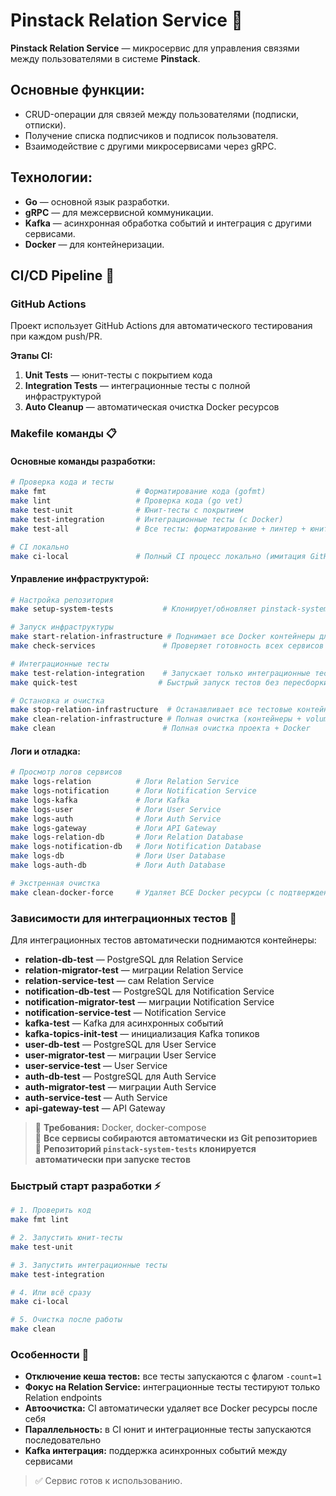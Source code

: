 # Pinstack Relation Service 🔗

**Pinstack Relation Service** — микросервис для управления связями между пользователями в системе **Pinstack**.

## Основные функции:
- CRUD-операции для связей между пользователями (подписки, отписки).
- Получение списка подписчиков и подписок пользователя.
- Взаимодействие с другими микросервисами через gRPC.

## Технологии:
- **Go** — основной язык разработки.
- **gRPC** — для межсервисной коммуникации.
- **Kafka** — асинхронная обработка событий и интеграция с другими сервисами.
- **Docker** — для контейнеризации.

## CI/CD Pipeline 🚀

### GitHub Actions
Проект использует GitHub Actions для автоматического тестирования при каждом push/PR.

**Этапы CI:**
1. **Unit Tests** — юнит-тесты с покрытием кода
2. **Integration Tests** — интеграционные тесты с полной инфраструктурой 
3. **Auto Cleanup** — автоматическая очистка Docker ресурсов

### Makefile команды 📋

#### Основные команды разработки:
```bash
# Проверка кода и тесты
make fmt                    # Форматирование кода (gofmt)
make lint                   # Проверка кода (go vet)
make test-unit              # Юнит-тесты с покрытием
make test-integration       # Интеграционные тесты (с Docker)
make test-all               # Все тесты: форматирование + линтер + юнит + интеграционные

# CI локально
make ci-local               # Полный CI процесс локально (имитация GitHub Actions)
```

#### Управление инфраструктурой:
```bash
# Настройка репозитория
make setup-system-tests           # Клонирует/обновляет pinstack-system-tests репозиторий

# Запуск инфраструктуры
make start-relation-infrastructure # Поднимает все Docker контейнеры для тестов
make check-services               # Проверяет готовность всех сервисов

# Интеграционные тесты
make test-relation-integration    # Запускает только интеграционные тесты
make quick-test                  # Быстрый запуск тестов без пересборки контейнеров

# Остановка и очистка
make stop-relation-infrastructure  # Останавливает все тестовые контейнеры
make clean-relation-infrastructure # Полная очистка (контейнеры + volumes + образы)
make clean                        # Полная очистка проекта + Docker
```

#### Логи и отладка:
```bash
# Просмотр логов сервисов
make logs-relation          # Логи Relation Service
make logs-notification      # Логи Notification Service
make logs-kafka             # Логи Kafka
make logs-user              # Логи User Service
make logs-auth              # Логи Auth Service  
make logs-gateway           # Логи API Gateway
make logs-relation-db       # Логи Relation Database
make logs-notification-db   # Логи Notification Database
make logs-db                # Логи User Database
make logs-auth-db           # Логи Auth Database

# Экстренная очистка
make clean-docker-force     # Удаляет ВСЕ Docker ресурсы (с подтверждением)
```

### Зависимости для интеграционных тестов 🐳

Для интеграционных тестов автоматически поднимаются контейнеры:
- **relation-db-test** — PostgreSQL для Relation Service
- **relation-migrator-test** — миграции Relation Service  
- **relation-service-test** — сам Relation Service
- **notification-db-test** — PostgreSQL для Notification Service
- **notification-migrator-test** — миграции Notification Service
- **notification-service-test** — Notification Service
- **kafka-test** — Kafka для асинхронных событий
- **kafka-topics-init-test** — инициализация Kafka топиков
- **user-db-test** — PostgreSQL для User Service
- **user-migrator-test** — миграции User Service  
- **user-service-test** — User Service
- **auth-db-test** — PostgreSQL для Auth Service
- **auth-migrator-test** — миграции Auth Service
- **auth-service-test** — Auth Service
- **api-gateway-test** — API Gateway

> 📍 **Требования:** Docker, docker-compose  
> 🚀 **Все сервисы собираются автоматически из Git репозиториев**  
> 🔄 **Репозиторий `pinstack-system-tests` клонируется автоматически при запуске тестов**

### Быстрый старт разработки ⚡

```bash
# 1. Проверить код
make fmt lint

# 2. Запустить юнит-тесты
make test-unit

# 3. Запустить интеграционные тесты
make test-integration

# 4. Или всё сразу
make ci-local

# 5. Очистка после работы
make clean
```

### Особенности 🔧

- **Отключение кеша тестов:** все тесты запускаются с флагом `-count=1`
- **Фокус на Relation Service:** интеграционные тесты тестируют только Relation endpoints
- **Автоочистка:** CI автоматически удаляет все Docker ресурсы после себя
- **Параллельность:** в CI юнит и интеграционные тесты запускаются последовательно
- **Kafka интеграция:** поддержка асинхронных событий между сервисами

> ✅ Сервис готов к использованию.
